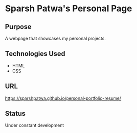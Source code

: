 
# **Sparsh Patwa's Personal Page**

## **Purpose**
A webpage that showcases my personal projects.

## **Technologies Used**
* HTML
* CSS

## **URL**
https://sparshpatwa.github.io/personal-portfolio-resume/

## **Status**
Under constant development

